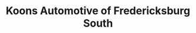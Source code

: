 ---
title: "Koons Automotive of Fredericksburg South"
url: /fredericksburg/koons-automotive-of-fredericksburg-south/
shop: car
---